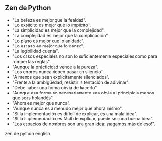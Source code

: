 ## Zen de Python

* "La belleza es mejor que la fealdad".
* "Lo explícito es mejor que lo implícito".
* "La simplicidad es mejor que la complejidad".
* "La complejidad es mejor que la complicación".
* "Lo plano es mejor que lo anidado".
* "Lo escaso es mejor que lo denso".
* "La legibilidad cuenta".
* "Los casos especiales no son lo suficientemente especiales como para romper las reglas".
* "Aunque la prácticidad vence a la pureza".
* "Los errores nunca deben pasar en silencio".
* "A menos que sean explícitamente silenciados".
* "Frente a la ambigüedad, resistir la tentación de adivinar".
* "Debe haber una forma obvia de hacerlo".
* "Aunque esa forma no necesariamente sea obvia al principio a menos que seas holandés".
* "Ahora es mejor que nunca".
* "Aunque nunca es a menudo mejor que ahora mismo".
* "Si la implementación es difícil de explicar, es una mala idea".
* "Si la implementación es fácil de explicar, puede ser una buena idea".
* "Los espacios de nombres son una gran idea: ¡hagamos más de eso!".

zen de python
english

